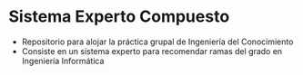 # Sistema Experto Compuesto

- Repositorio para alojar la práctica grupal de Ingeniería del Conocimiento
- Consiste en un sistema experto para recomendar ramas del grado en Ingeniería Informática
